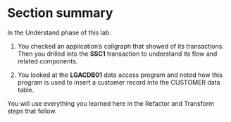 # Section summary
In the Understand phase of this lab:
1. You checked an application’s callgraph that showed of its transactions. Then you drilled into the **SSC1** transaction to understand its flow and related components.

2.	You looked at the **LGACDB01** data access program and noted how this program is used to insert a customer record into the CUSTOMER data table.

You will use everything you learned here in the Refactor and Transform steps that follow.